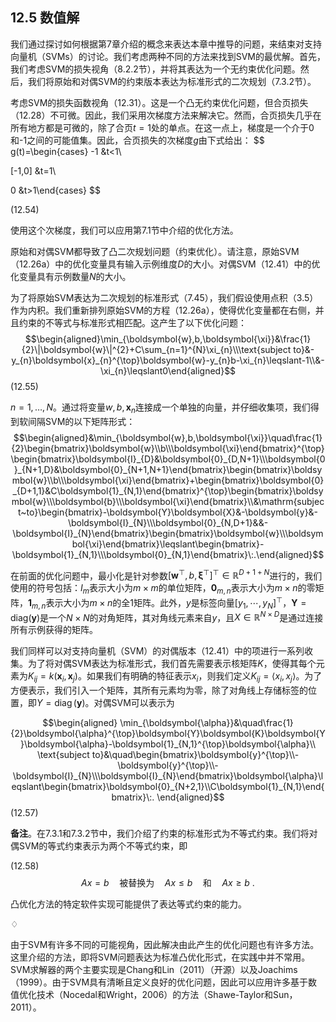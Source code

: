 ## 12.5 数值解

我们通过探讨如何根据第7章介绍的概念来表达本章中推导的问题，来结束对支持向量机（SVMs）的讨论。我们考虑两种不同的方法来找到SVM的最优解。首先，我们考虑SVM的损失视角（8.2.2节），并将其表达为一个无约束优化问题。然后，我们将原始和对偶SVM的约束版本表达为标准形式的二次规划（7.3.2节）。

考虑SVM的损失函数视角（12.31）。这是一个凸无约束优化问题，但合页损失（12.28）不可微。因此，我们采用次梯度方法来解决它。然而，合页损失几乎在所有地方都是可微的，除了合页$t=1$处的单点。在这一点上，梯度是一个介于0和-1之间的可能值集。因此，合页损失的次梯度$g$由下式给出：
$$
g(t)=\begin{cases}
-1 &t<1\\ 

[-1,0] &t=1\\

0 &t>1\end{cases}
$$

(12.54)

使用这个次梯度，我们可以应用第7.1节中介绍的优化方法。

原始和对偶SVM都导致了凸二次规划问题（约束优化）。请注意，原始SVM（12.26a）中的优化变量具有输入示例维度$D$的大小。对偶SVM（12.41）中的优化变量具有示例数量$N$的大小。

为了将原始SVM表达为二次规划的标准形式（7.45），我们假设使用点积（3.5）作为内积。我们重新排列原始SVM的方程（12.26a），使得优化变量都在右侧，并且约束的不等式与标准形式相匹配。这产生了以下优化问题：
$$\begin{aligned}\min_{\boldsymbol{w},b,\boldsymbol{\xi}}&\frac{1}{2}\|\boldsymbol{w}\|^{2}+C\sum_{n=1}^{N}\xi_{n}\\\text{subject to}&-y_{n}\boldsymbol{x}_{n}^{\top}\boldsymbol{w}-y_{n}b-\xi_{n}\leqslant-1\\&-\xi_{n}\leqslant0\end{aligned}$$
(12.55)

$n=1,\ldots,N$。通过将变量$w,b,\boldsymbol{x}_n$连接成一个单独的向量，并仔细收集项，我们得到软间隔SVM的以下矩阵形式：
$$\begin{aligned}&\min_{\boldsymbol{w},b,\boldsymbol{\xi}}\quad\frac{1}{2}\begin{bmatrix}\boldsymbol{w}\\b\\\boldsymbol{\xi}\end{bmatrix}^{\top}\begin{bmatrix}\boldsymbol{I}_{D}&\boldsymbol{0}_{D,N+1}\\\boldsymbol{0}_{N+1,D}&\boldsymbol{0}_{N+1,N+1}\end{bmatrix}\begin{bmatrix}\boldsymbol{w}\\b\\\boldsymbol{\xi}\end{bmatrix}+\begin{bmatrix}\boldsymbol{0}_{D+1,1}&C\boldsymbol{1}_{N,1}\end{bmatrix}^{\top}\begin{bmatrix}\boldsymbol{w}\\\boldsymbol{b}\\\boldsymbol{\xi}\end{bmatrix}\\&\mathrm{subject~to}\begin{bmatrix}-\boldsymbol{Y}\boldsymbol{X}&-\boldsymbol{y}&-\boldsymbol{I}_{N}\\\boldsymbol{0}_{N,D+1}&&-\boldsymbol{I}_{N}\end{bmatrix}\begin{bmatrix}\boldsymbol{w}\\\boldsymbol{\xi}\end{bmatrix}\leqslant\begin{bmatrix}-\boldsymbol{1}_{N,1}\\\boldsymbol{0}_{N,1}\end{bmatrix}\:.\end{aligned}$$

在前面的优化问题中，最小化是针对参数$[\boldsymbol w^{\top},b,\boldsymbol{\xi}^{\top}]^{\top}\in\mathbb{R}^{D+1+N}$进行的，我们使用的符号包括：$I_m$表示大小为$m\times m$的单位矩阵，$\boldsymbol{0}_{m,n}$表示大小为$m\times n$的零矩阵，$\boldsymbol{1}_{m,n}$表示大小为$m\times n$的全1矩阵。此外，$y$是标签向量$[y_1,\cdots,y_N]^\top$，$\boldsymbol{Y}=\text{diag}(\boldsymbol y)$是一个$N\times N$的对角矩阵，其对角线元素来自$y$，且$X\in\mathbb{R}^{N\times D}$是通过连接所有示例获得的矩阵。

我们同样可以对支持向量机（SVM）的对偶版本（12.41）中的项进行一系列收集。为了将对偶SVM表达为标准形式，我们首先需要表示核矩阵$K$，使得其每个元素为$K_{ij} = k(\boldsymbol{x}_i,\boldsymbol{x}_j)$。如果我们有明确的特征表示$x_i$，则我们定义$K_{ij} = \langle x_i,x_j \rangle$。为了方便表示，我们引入一个矩阵，其所有元素均为零，除了对角线上存储标签的位置，即$Y = \operatorname{diag}(\boldsymbol{y})$。对偶SVM可以表示为

$$\begin{aligned}
\min_{\boldsymbol{\alpha}}&\quad\frac{1}{2}\boldsymbol{\alpha}^{\top}\boldsymbol{Y}\boldsymbol{K}\boldsymbol{Y}\boldsymbol{\alpha}-\boldsymbol{1}_{N,1}^{\top}\boldsymbol{\alpha}\\
\text{subject to}&\quad\begin{bmatrix}\boldsymbol{y}^{\top}\\-\boldsymbol{y}^{\top}\\-\boldsymbol{I}_{N}\\\boldsymbol{I}_{N}\end{bmatrix}\boldsymbol{\alpha}\leqslant\begin{bmatrix}\boldsymbol{0}_{N+2,1}\\C\boldsymbol{1}_{N,1}\end{bmatrix}\:.
\end{aligned}$$
(12.57)

**备注**。在7.3.1和7.3.2节中，我们介绍了约束的标准形式为不等式约束。我们将对偶SVM的等式约束表示为两个不等式约束，即

(12.58)
$$Ax=b\quad\text{被替换为}\quad Ax\leqslant b\quad\text{和}\quad Ax\geqslant b\:.$$

凸优化方法的特定软件实现可能提供了表达等式约束的能力。

$\diamondsuit$

由于SVM有许多不同的可能视角，因此解决由此产生的优化问题也有许多方法。这里介绍的方法，即将SVM问题表达为标准凸优化形式，在实践中并不常用。SVM求解器的两个主要实现是Chang和Lin（2011）（开源）以及Joachims（1999）。由于SVM具有清晰且定义良好的优化问题，因此可以应用许多基于数值优化技术（Nocedal和Wright，2006）的方法（Shawe-Taylor和Sun，2011）。

